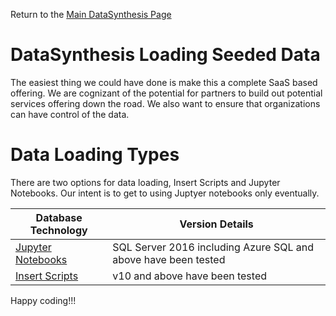 Return to the <a href="https://github.com/Project-Herophilus/DataSynthesis" target="_blank">Main DataSynthesis Page</a>

# DataSynthesis Loading Seeded Data
The easiest thing we could have done is make this a complete SaaS based offering. We are cognizant of the potential for
partners to build out potential services offering down the road. We also want to ensure that organizations can
have control of the data.

# Data Loading Types
There are two options for data loading, Insert Scripts and Jupyter Notebooks. Our intent is to get to
using Juptyer notebooks only eventually.


| Database Technology                                                  | Version Details                                                | 
|----------------------------------------------------------------------|----------------------------------------------------------------|
| [Jupyter Notebooks](DataTier/DataLoaders/JupyterNotebooks/README.md) | SQL Server 2016 including Azure SQL and above have been tested |
| [Insert Scripts](DataTier/DataLoaders/InsertScripts/README.md)       | v10 and above have been tested                                 |


Happy coding!!!
